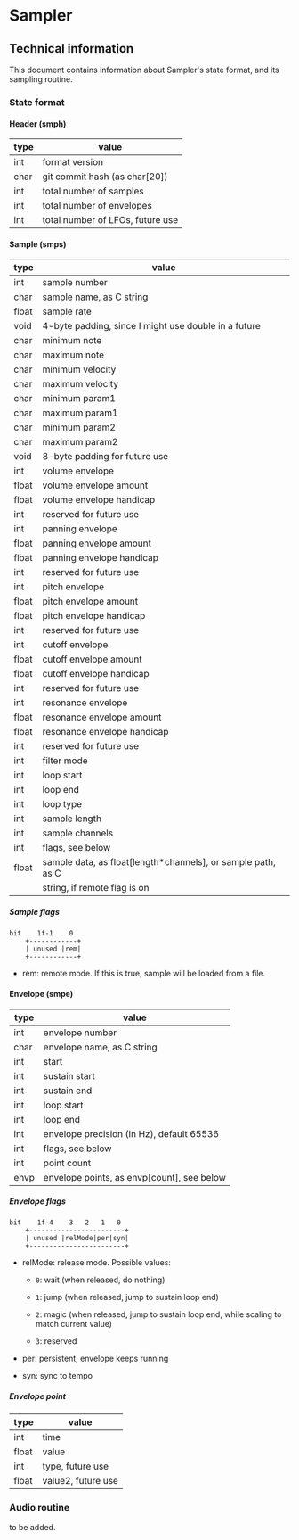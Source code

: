 # Sampler

## Technical information

This document contains information about Sampler's state format, and its sampling routine.

### State format

#### Header (smph)

 type | value
------|--------------
 int  | format version
 char | git commit hash (as char[20])
 int  | total number of samples
 int  | total number of envelopes
 int  | total number of LFOs, future use

#### Sample (smps)

 type  | value
-------|--------------
 int   | sample number
 char  | sample name, as C string
 float | sample rate
 void  | 4-byte padding, since I might use double in a future
 char  | minimum note
 char  | maximum note
 char  | minimum velocity
 char  | maximum velocity
 char  | minimum param1
 char  | maximum param1
 char  | minimum param2
 char  | maximum param2
 void  | 8-byte padding for future use
 int   | volume envelope
 float | volume envelope amount
 float | volume envelope handicap
 int   | reserved for future use
 int   | panning envelope
 float | panning envelope amount
 float | panning envelope handicap
 int   | reserved for future use
 int   | pitch envelope
 float | pitch envelope amount
 float | pitch envelope handicap
 int   | reserved for future use
 int   | cutoff envelope
 float | cutoff envelope amount
 float | cutoff envelope handicap
 int   | reserved for future use
 int   | resonance envelope
 float | resonance envelope amount
 float | resonance envelope handicap
 int   | reserved for future use
 int   | filter mode
 int   | loop start
 int   | loop end
 int   | loop type
 int   | sample length
 int   | sample channels
 int   | flags, see below
 float | sample data, as float[length*channels], or sample path, as C
       | string, if remote flag is on

##### Sample flags

```
bit    1f-1    0
    +------------+
    | unused |rem|
    +------------+
```

- rem: remote mode. If this is true, sample will be loaded from a file.

#### Envelope (smpe)

 type | value
------|--------------
 int  | envelope number
 char | envelope name, as C string
 int  | start
 int  | sustain start
 int  | sustain end
 int  | loop start
 int  | loop end
 int  | envelope precision (in Hz), default 65536
 int  | flags, see below
 int  | point count
 envp | envelope points, as envp[count], see below

##### Envelope flags

```
bit    1f-4    3   2   1   0
    +------------------------+
    | unused |relMode|per|syn|
    +------------------------+
```

- relMode: release mode. Possible values:

  - `0`: wait (when released, do nothing)
  
  - `1`: jump (when released, jump to sustain loop end)
  
  - `2`: magic (when released, jump to sustain loop end, while scaling to match current value)
  
  - `3`: reserved

- per: persistent, envelope keeps running

- syn: sync to tempo

##### Envelope point

 type  | value
-------|--------------
 int   | time
 float | value
 int   | type, future use
 float | value2, future use

### Audio routine

to be added.
